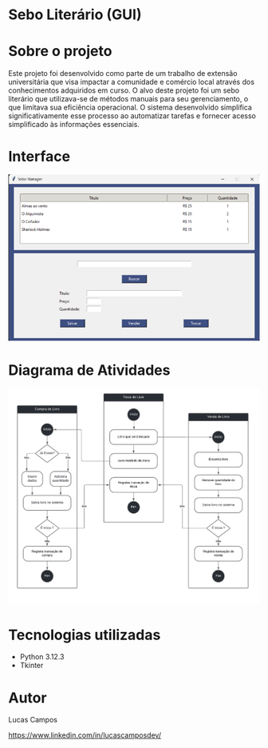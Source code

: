 # Sebo Literário (GUI)

# Sobre o projeto

Este projeto foi desenvolvido como parte de um trabalho de extensão universitária que visa impactar a comunidade e comércio local através dos conhecimentos adquiridos em curso. 
O alvo deste projeto foi um sebo literário que utilizava-se de métodos manuais para seu gerenciamento, o que limitava sua eficiência operacional. 
O sistema desenvolvido simplifica significativamente esse processo ao automatizar tarefas e fornecer acesso simplificado às informações essenciais.

# Interface

![Imagem](gui.png)
 
# Diagrama de Atividades

![Imagem](diagramaativ.png)

# Tecnologias utilizadas
- Python 3.12.3
- Tkinter

# Autor

Lucas Campos

https://www.linkedin.com/in/lucascamposdev/


